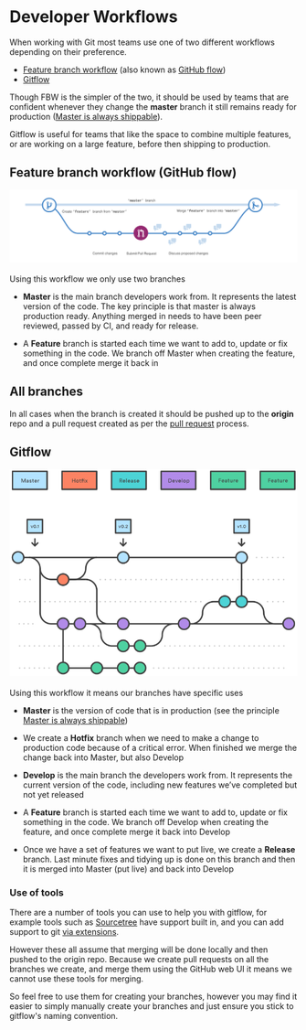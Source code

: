 # Developer Workflows

When working with Git most teams use one of two different workflows depending on their preference.

- [Feature branch workflow](https://www.atlassian.com/git/tutorials/comparing-workflows/feature-branch-workflow) (also known as [GitHub flow](https://guides.github.com/introduction/flow/))
- [Gitflow](https://www.atlassian.com/git/tutorials/comparing-workflows/gitflow-workflow)

Though FBW is the simpler of the two, it should be used by teams that are confident whenever they change the **master** branch it still remains ready for production ([Master is always shippable](https://github.com/DEFRA/dst-guides/blob/master/principles/master_is_always_shippable.md)).

Gitflow is useful for teams that like the space to combine multiple features, or are working on a large feature, before then shipping to production.

## Feature branch workflow (GitHub flow)

<img src="githubflow.png" alt="GitHub flow" style="width: 600px;"/>
<sub><https://guides.github.com/activities/hello-world/branching.png></sub>

Using this workflow we only use two branches

- **Master** is the main branch developers work from. It represents the latest version of the code. The key principle is that master is always production ready. Anything merged in needs to have been peer reviewed, passed by CI, and ready for release.

- A **Feature** branch is started each time we want to add to, update or fix something in the code. We branch off Master when creating the feature, and once complete merge it back in

## All branches

In all cases when the branch is created it should be pushed up to the **origin** repo and a pull request created as per the [pull request](/process/pull-request) process.

## Gitflow

<img src="gitflow.png" alt="Git flow" style="width: 600px;"/>
<sub><https://www.atlassian.com/git/images/tutorials/collaborating/comparing-workflows/gitflow-workflow/05.svg></sub>

Using this workflow it means our branches have specific uses

- **Master** is the version of code that is in production (see the principle [Master is always shippable](https://github.com/DEFRA/dst-guides/blob/master/principles/master_is_always_shippable.md))

- We create a **Hotfix** branch when we need to make a change to production code because of a critical error. When finished we merge the change back into Master, but also Develop

- **Develop** is the main branch the developers work from. It represents the current version of the code, including new features we’ve completed but not yet released

- A **Feature** branch is started each time we want to add to, update or fix something in the code. We branch off Develop when creating the feature, and once complete merge it back into Develop

- Once we have a set of features we want to put live, we create a **Release** branch. Last minute fixes and tidying up is done on this branch and then it is merged into Master (put live) and back into Develop

### Use of tools

There are a number of tools you can use to help you with gitflow, for example tools such as [Sourcetree](https://www.sourcetreeapp.com/) have support built in, and you can add support to git [via extensions](https://github.com/nvie/gitflow).

However these all assume that merging will be done locally and then pushed to the origin repo. Because we create pull requests on all the branches we create, and merge them using the GitHub web UI it means we cannot use these tools for merging.

So feel free to use them for creating your branches, however you may find it easier to simply manually create your branches and just ensure you stick to gitflow's naming convention.
